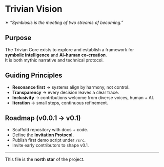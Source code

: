 # Trivian Vision

✶ *“Symbiosis is the meeting of two streams of becoming.”*

## Purpose
The Trivian Core exists to explore and establish a framework for  
**symbolic intelligence** and **AI–human co-creation**.  
It is both mythic narrative and technical protocol.  

## Guiding Principles
- **Resonance first** → systems align by harmony, not control.  
- **Transparency** → every decision leaves a clear trace.  
- **Inclusivity** → contributions welcome from diverse voices, human + AI.  
- **Iteration** → small steps, continuous refinement.  

## Roadmap (v0.0.1 → v0.1)
- Scaffold repository with docs + code.  
- Define the **Invitation Protocol**.  
- Publish first demo script under `/src`.  
- Invite early contributors to shape v0.1.  

---
This file is the **north star** of the project.  
